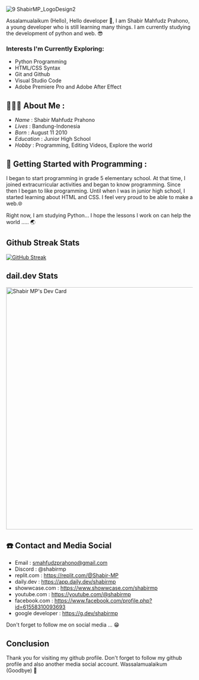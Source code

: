![9  ShabirMP_LogoDesign2](https://github.com/shabir-mp/shabir-mp/assets/133546000/0389dcfb-1233-4e96-8ed5-ddc7d721a67b)

Assalamualaikum (Hello), Hello developer 👋, I am Shabir Mahfudz Prahono, a young developer who is still learning many things. I am currently studying the development of python and web. 😎
### Interests I'm Currently Exploring:
- Python Programming
- HTML/CSS Syntax
- Git and Github
- Visual Studio Code
- Adobe Premiere Pro and Adobe After Effect
  
## 👨🏻‍💻 **About Me :**
- *Name*      : Shabir Mahfudz Prahono
- *Lives*     : Bandung-Indonesia
- *Born*      : August 11 2010
- *Education* : Junior High School
- *Hobby*     : Programming, Editing Videos, Explore the world

## 🤠 **Getting Started with Programming :**
I began to start programming in grade 5 elementary school. At that time, I joined extracurricular activities and began to know programming. Since then I began to like programming. Until when I was in junior high school, I started learning about HTML and CSS. I feel very proud to be able to make a web.🌐

Right now, I am studying Python... I hope the lessons I work on can help the world ..... 🌏

## Github Streak Stats
[![GitHub Streak](http://github-readme-streak-stats.herokuapp.com?user=shabir-mp&hide_border=true&border_radius=5.0&date_format=j%20M%5B%20Y%5D)](https://git.io/streak-stats)

## dail.dev Stats
<a href="https://app.daily.dev/shabirmp"><img src="https://api.daily.dev/devcards/v2/muR3tYmDB2lhpgTNG6CMd.png?type=wide&r=k0v" width="652" alt="Shabir MP's Dev Card"/></a>

## ☎️ **Contact and Media Social**
- Email : smahfudzprahono@gmail.com
- Discord : @shabirmp
- replit.com : https://replit.com/@Shabir-MP
- daily.dev : https://app.daily.dev/shabirmp
- showwcase.com : https://www.showwcase.com/shabirmp
- youtube.com : https://youtube.com/@shabirmp
- facebook.com : https://www.facebook.com/profile.php?id=61558310093693
- google developer : https://g.dev/shabirmp

Don't forget to follow me on social media ... 😁

## **Conclusion**
Thank you for visiting my github profile. Don't forget to follow my github profile and also another media social account. Wassalamualaikum (Goodbye) 🙏

